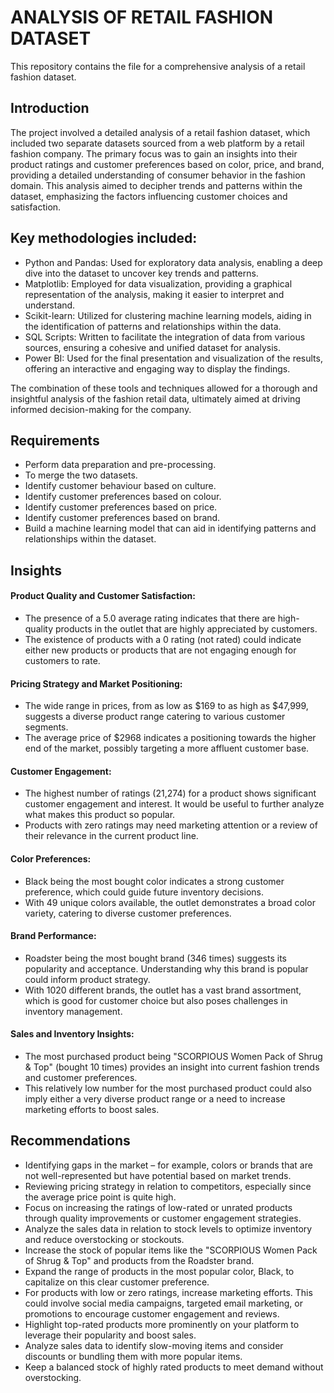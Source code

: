 # ANALYSIS OF RETAIL FASHION DATASET
This repository contains the file for a comprehensive analysis of a retail fashion dataset. 

## Introduction
The project involved a detailed analysis of a retail fashion dataset, which included two separate datasets sourced from a web platform by a retail fashion company. The primary focus was to gain an insights into their product ratings and customer preferences based on color, price, and brand, providing a detailed understanding of consumer behavior in the fashion domain. This analysis aimed to decipher trends and patterns within the dataset, emphasizing the factors influencing customer choices and satisfaction.

## Key methodologies included:
- Python and Pandas: Used for exploratory data analysis, enabling a deep dive into the dataset to uncover key trends and patterns.
- Matplotlib: Employed for data visualization, providing a graphical representation of the analysis, making it easier to interpret and understand.
- Scikit-learn: Utilized for clustering machine learning models, aiding in the identification of patterns and relationships within the data.
- SQL Scripts: Written to facilitate the integration of data from various sources, ensuring a cohesive and unified dataset for analysis.
- Power BI: Used for the final presentation and visualization of the results, offering an interactive and engaging way to display the findings.

The combination of these tools and techniques allowed for a thorough and insightful analysis of the fashion retail data, ultimately aimed at driving informed decision-making for the company.


## Requirements
- Perform data preparation and pre-processing.
-	To merge the two datasets.
-	Identify customer behaviour based on culture.
-	Identify customer preferences based on colour.
-	Identify customer preferences based on price.
-	Identify customer preferences based on brand.
-	Build a machine learning model that can aid in identifying patterns and relationships within the dataset.


## Insights
#### Product Quality and Customer Satisfaction:
- The presence of a 5.0 average rating indicates that there are high-quality products in the outlet that are highly appreciated by customers.
- The existence of products with a 0 rating (not rated) could indicate either new products or products that are not engaging enough for customers to rate.
#### Pricing Strategy and Market Positioning:
- The wide range in prices, from as low as $169 to as high as $47,999, suggests a diverse product range catering to various customer segments.
- The average price of $2968 indicates a positioning towards the higher end of the market, possibly targeting a more affluent customer base.
#### Customer Engagement:
- The highest number of ratings (21,274) for a product shows significant customer engagement and interest. It would be useful to further analyze what makes this product so popular.
- Products with zero ratings may need marketing attention or a review of their relevance in the current product line.
#### Color Preferences:
- Black being the most bought color indicates a strong customer preference, which could guide future inventory decisions.
- With 49 unique colors available, the outlet demonstrates a broad color variety, catering to diverse customer preferences.
#### Brand Performance:
- Roadster being the most bought brand (346 times) suggests its popularity and acceptance. Understanding why this brand is popular could inform product strategy.
- With 1020 different brands, the outlet has a vast brand assortment, which is good for customer choice but also poses challenges in inventory management.
#### Sales and Inventory Insights:
- The most purchased product being "SCORPIOUS Women Pack of Shrug & Top" (bought 10 times) provides an insight into current fashion trends and customer preferences.
- This relatively low number for the most purchased product could also imply either a very diverse product range or a need to increase marketing efforts to boost sales.


## Recommendations
- Identifying gaps in the market – for example, colors or brands that are not well-represented but have potential based on market trends.
- Reviewing pricing strategy in relation to competitors, especially since the average price point is quite high.
- Focus on increasing the ratings of low-rated or unrated products through quality improvements or customer engagement strategies.
- Analyze the sales data in relation to stock levels to optimize inventory and reduce overstocking or stockouts.
- Increase the stock of popular items like the "SCORPIOUS Women Pack of Shrug & Top" and products from the Roadster brand.
- Expand the range of products in the most popular color, Black, to capitalize on this clear customer preference.
- For products with low or zero ratings, increase marketing efforts. This could involve social media campaigns, targeted email marketing, or promotions to encourage 
customer engagement and reviews.
- Highlight top-rated products more prominently on your platform to leverage their popularity and boost sales.
- Analyze sales data to identify slow-moving items and consider discounts or bundling them with more popular items.
- Keep a balanced stock of highly rated products to meet demand without overstocking.




